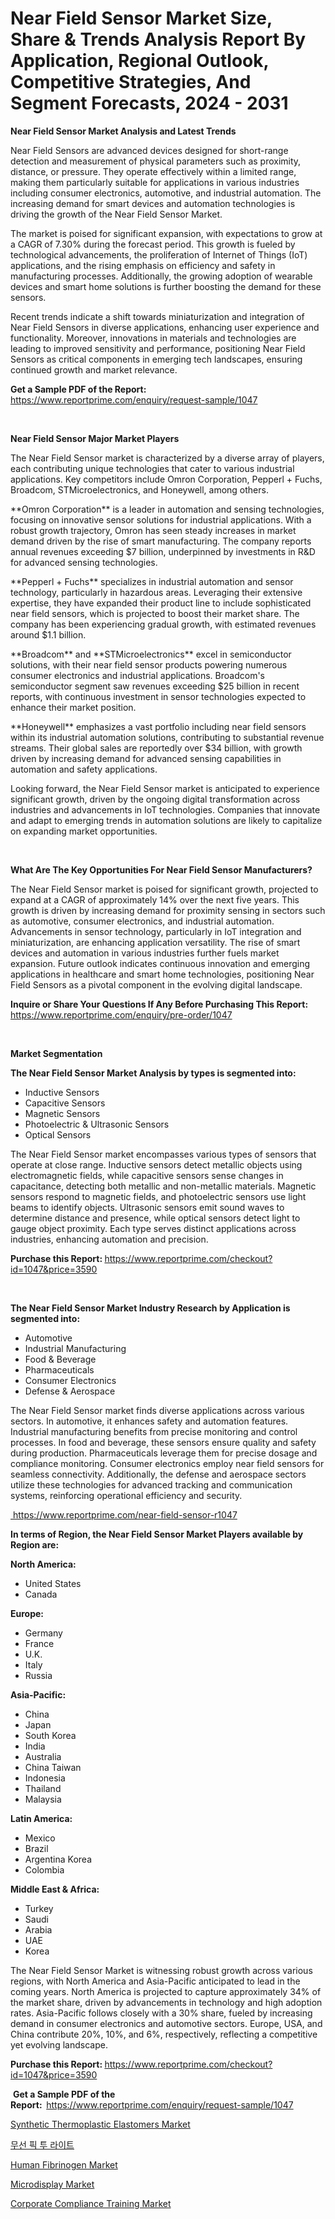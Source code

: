 <p><h1>Near Field Sensor Market Size, Share & Trends Analysis Report By Application, Regional Outlook, Competitive Strategies, And Segment Forecasts, 2024 - 2031</h1></p><p><strong>Near Field Sensor Market Analysis and Latest Trends</strong></p>
<p><p>Near Field Sensors are advanced devices designed for short-range detection and measurement of physical parameters such as proximity, distance, or pressure. They operate effectively within a limited range, making them particularly suitable for applications in various industries including consumer electronics, automotive, and industrial automation. The increasing demand for smart devices and automation technologies is driving the growth of the Near Field Sensor Market.</p><p>The market is poised for significant expansion, with expectations to grow at a CAGR of 7.30% during the forecast period. This growth is fueled by technological advancements, the proliferation of Internet of Things (IoT) applications, and the rising emphasis on efficiency and safety in manufacturing processes. Additionally, the growing adoption of wearable devices and smart home solutions is further boosting the demand for these sensors.</p><p>Recent trends indicate a shift towards miniaturization and integration of Near Field Sensors in diverse applications, enhancing user experience and functionality. Moreover, innovations in materials and technologies are leading to improved sensitivity and performance, positioning Near Field Sensors as critical components in emerging tech landscapes, ensuring continued growth and market relevance.</p></p>
<p><strong>Get a Sample PDF of the Report:&nbsp;</strong> <a href="https://www.reportprime.com/enquiry/request-sample/1047">https://www.reportprime.com/enquiry/request-sample/1047</a></p>
<p>&nbsp;</p>
<p><strong>Near Field Sensor Major Market Players</strong></p>
<p><p>The Near Field Sensor market is characterized by a diverse array of players, each contributing unique technologies that cater to various industrial applications. Key competitors include Omron Corporation, Pepperl + Fuchs, Broadcom, STMicroelectronics, and Honeywell, among others.</p><p>**Omron Corporation** is a leader in automation and sensing technologies, focusing on innovative sensor solutions for industrial applications. With a robust growth trajectory, Omron has seen steady increases in market demand driven by the rise of smart manufacturing. The company reports annual revenues exceeding $7 billion, underpinned by investments in R&D for advanced sensing technologies.</p><p>**Pepperl + Fuchs** specializes in industrial automation and sensor technology, particularly in hazardous areas. Leveraging their extensive expertise, they have expanded their product line to include sophisticated near field sensors, which is projected to boost their market share. The company has been experiencing gradual growth, with estimated revenues around $1.1 billion.</p><p>**Broadcom** and **STMicroelectronics** excel in semiconductor solutions, with their near field sensor products powering numerous consumer electronics and industrial applications. Broadcom's semiconductor segment saw revenues exceeding $25 billion in recent reports, with continuous investment in sensor technologies expected to enhance their market position.</p><p>**Honeywell** emphasizes a vast portfolio including near field sensors within its industrial automation solutions, contributing to substantial revenue streams. Their global sales are reportedly over $34 billion, with growth driven by increasing demand for advanced sensing capabilities in automation and safety applications.</p><p>Looking forward, the Near Field Sensor market is anticipated to experience significant growth, driven by the ongoing digital transformation across industries and advancements in IoT technologies. Companies that innovate and adapt to emerging trends in automation solutions are likely to capitalize on expanding market opportunities.</p></p>
<p>&nbsp;</p>
<p><strong>What Are The Key Opportunities For Near Field Sensor Manufacturers?</strong></p>
<p><p>The Near Field Sensor market is poised for significant growth, projected to expand at a CAGR of approximately 14% over the next five years. This growth is driven by increasing demand for proximity sensing in sectors such as automotive, consumer electronics, and industrial automation. Advancements in sensor technology, particularly in IoT integration and miniaturization, are enhancing application versatility. The rise of smart devices and automation in various industries further fuels market expansion. Future outlook indicates continuous innovation and emerging applications in healthcare and smart home technologies, positioning Near Field Sensors as a pivotal component in the evolving digital landscape.</p></p>
<p><strong>Inquire or Share Your Questions If Any Before Purchasing This Report:</strong> <a href="https://www.reportprime.com/enquiry/pre-order/1047">https://www.reportprime.com/enquiry/pre-order/1047</a></p>
<p>&nbsp;</p>
<p><strong>Market Segmentation</strong></p>
<p><strong>The Near Field Sensor Market Analysis by types is segmented into:</strong></p>
<p><ul><li>Inductive Sensors</li><li>Capacitive Sensors</li><li>Magnetic Sensors</li><li>Photoelectric & Ultrasonic Sensors</li><li>Optical Sensors</li></ul></p>
<p><p>The Near Field Sensor market encompasses various types of sensors that operate at close range. Inductive sensors detect metallic objects using electromagnetic fields, while capacitive sensors sense changes in capacitance, detecting both metallic and non-metallic materials. Magnetic sensors respond to magnetic fields, and photoelectric sensors use light beams to identify objects. Ultrasonic sensors emit sound waves to determine distance and presence, while optical sensors detect light to gauge object proximity. Each type serves distinct applications across industries, enhancing automation and precision.</p></p>
<p><strong>Purchase this Report:&nbsp;</strong><a href="https://www.reportprime.com/checkout?id=1047&price=3590">https://www.reportprime.com/checkout?id=1047&price=3590</a></p>
<p>&nbsp;</p>
<p><strong>The Near Field Sensor Market Industry Research by Application is segmented into:</strong></p>
<p><ul><li>Automotive</li><li>Industrial Manufacturing</li><li>Food & Beverage</li><li>Pharmaceuticals</li><li>Consumer Electronics</li><li>Defense & Aerospace</li></ul></p>
<p><p>The Near Field Sensor market finds diverse applications across various sectors. In automotive, it enhances safety and automation features. Industrial manufacturing benefits from precise monitoring and control processes. In food and beverage, these sensors ensure quality and safety during production. Pharmaceuticals leverage them for precise dosage and compliance monitoring. Consumer electronics employ near field sensors for seamless connectivity. Additionally, the defense and aerospace sectors utilize these technologies for advanced tracking and communication systems, reinforcing operational efficiency and security.</p></p>
<p><a href="https://www.reportprime.com/near-field-sensor-r1047">&nbsp;https://www.reportprime.com/near-field-sensor-r1047</a></p>
<p><strong>In terms of Region, the Near Field Sensor Market Players available by Region are:</strong></p>
<p>
    <p> <strong> North America: </strong>
        <ul>
            <li>United States</li>
            <li>Canada</li>
        </ul>
        </p> 
    <p> <strong> Europe: </strong>
        <ul>
            <li>Germany</li>
            <li>France</li>
            <li>U.K.</li>
            <li>Italy</li>
            <li>Russia</li>
        </ul>
        </p> 
    <p> <strong> Asia-Pacific: </strong>
        <ul>
            <li>China</li>
            <li>Japan</li>
            <li>South Korea</li>
            <li>India</li>
            <li>Australia</li>
            <li>China Taiwan</li>
            <li>Indonesia</li>
            <li>Thailand</li>
            <li>Malaysia</li>
        </ul>
        </p> 
    <p> <strong> Latin America: </strong>
        <ul>
            <li>Mexico</li>
            <li>Brazil</li>
            <li>Argentina Korea</li>
            <li>Colombia</li>
        </ul>
        </p> 
    <p> <strong> Middle East & Africa: </strong>
        <ul>
            <li>Turkey</li>
            <li>Saudi</li>
            <li>Arabia</li>
            <li>UAE</li>
            <li>Korea</li>
        </ul>
    </p>
    </p>
<p><p>The Near Field Sensor Market is witnessing robust growth across various regions, with North America and Asia-Pacific anticipated to lead in the coming years. North America is projected to capture approximately 34% of the market share, driven by advancements in technology and high adoption rates. Asia-Pacific follows closely with a 30% share, fueled by increasing demand in consumer electronics and automotive sectors. Europe, USA, and China contribute 20%, 10%, and 6%, respectively, reflecting a competitive yet evolving landscape.</p></p>
<p><strong>Purchase this Report: </strong><a href="https://www.reportprime.com/checkout?id=1047&price=3590">https://www.reportprime.com/checkout?id=1047&price=3590</a></p>
<p>&nbsp;<strong>Get a Sample PDF of the Report:&nbsp;&nbsp;</strong><a href="https://www.reportprime.com/enquiry/request-sample/1047">https://www.reportprime.com/enquiry/request-sample/1047</a></p>
<p><strong></strong></p>
<p><p><a href="https://issuu.com/reportprime-2/docs/synthetic-thermoplastic-elastomers-_39c358cfb5c673">Synthetic Thermoplastic Elastomers Market</a></p><p><a href="https://medium.com/@bobbykihnyt57786/%EB%AC%B4%EC%84%A0-%ED%94%BD-%ED%88%AC-%EB%9D%BC%EC%9D%B4%ED%8A%B8-%EC%8B%9C%EC%9E%A5-%EC%A0%84%EB%A7%9D-%EC%82%B0%EC%97%85-%EB%B6%84%EC%84%9D-%EC%A0%84%EC%B2%B4-2024%EB%85%84-2031%EB%85%84-b5a8ce02c80c">무선 픽 투 라이트</a></p><p><a href="https://medium.com/@zoe.dyer9808709/what-are-the-growth-opportunities-and-challenges-in-the-human-fibrinogen-market-c12f91d2ad12">Human Fibrinogen Market</a></p><p><a href="https://github.com/ChiragRp1/Market-Research-Report-List-6/blob/main/microdisplay-market.md">Microdisplay Market</a></p><p><a href="https://medium.com/@sallyselcenk46/corporate-compliance-training-market-global-market-trends-and-market-forecast-2024-2031-a83051929a2f">Corporate Compliance Training Market</a></p></p>